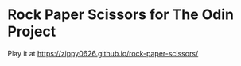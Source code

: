 # Rock Paper Scissors for The Odin Project
Play it at https://zippy0626.github.io/rock-paper-scissors/